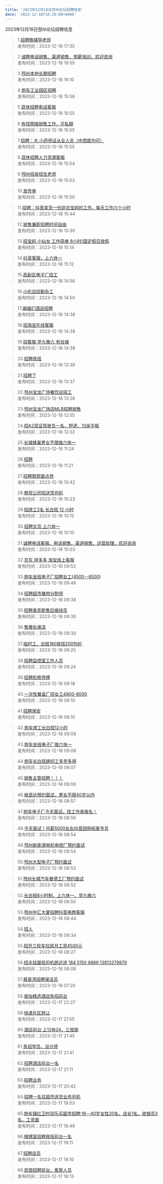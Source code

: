 ```yaml
---
title: '2023年12月18日邳州论坛招聘信息'
date: '2023-12-18T18:20:00+0800'
---
```

2023年12月18日邳州论坛招聘信息
<!--more-->
>1.[招聘晚辅导老师](https://www.pzzc.net/forum.php?mod=viewthread&tid=10377460)<br>
>发布时间：2023-12-18 17:30

>2.[诚聘电话销售、渠道销售，带薪培训，欢迎咨询](https://www.pzzc.net/forum.php?mod=viewthread&tid=10377453)<br>
>发布时间：2023-12-18 16:55

>3.[邳州本地长期招聘](https://www.pzzc.net/forum.php?mod=viewthread&tid=10377443)<br>
>发布时间：2023-12-18 16:10

>4.[炮车工业园区招聘](https://www.pzzc.net/forum.php?mod=viewthread&tid=10377441)<br>
>发布时间：2023-12-18 15:56

>5.[双休招聘电话客服](https://www.pzzc.net/forum.php?mod=viewthread&tid=10377439)<br>
>发布时间：2023-12-18 15:55

>6.[有找网络销售工作，可私聊](https://www.pzzc.net/forum.php?mod=viewthread&tid=10377438)<br>
>发布时间：2023-12-18 15:55

>7.[招聘：大,小药师证从业人员（中西医均可）](https://www.pzzc.net/forum.php?mod=viewthread&tid=10377437)<br>
>发布时间：2023-12-18 15:55

>8.[双休招聘人力资源客服](https://www.pzzc.net/forum.php?mod=viewthread&tid=10377436)<br>
>发布时间：2023-12-18 15:54

>9.[邳州招收招生老师](https://www.pzzc.net/forum.php?mod=viewthread&tid=10377434)<br>
>发布时间：2023-12-18 15:53

>10.[发传单](https://www.pzzc.net/forum.php?mod=viewthread&tid=10377432)<br>
>发布时间：2023-12-18 15:50

>11.[招聘：抖音卖货一份适合宝妈的工作，每天工作六个小时](https://www.pzzc.net/forum.php?mod=viewthread&tid=10377430)<br>
>发布时间：2023-12-18 15:44

>12.[销售兼职招聘时间自由](https://www.pzzc.net/forum.php?mod=viewthread&tid=10377420)<br>
>发布时间：2023-12-18 15:30

>13.[招宝妈 小仙女 工作简单 8小时/国定假日放假](https://www.pzzc.net/forum.php?mod=viewthread&tid=10377411)<br>
>发布时间：2023-12-18 15:14

>14.[抖音客服，上六休一](https://www.pzzc.net/forum.php?mod=viewthread&tid=10377407)<br>
>发布时间：2023-12-18 15:12

>15.[高新区电子厂招工](https://www.pzzc.net/forum.php?mod=viewthread&tid=10377403)<br>
>发布时间：2023-12-18 14:56

>16.[小吃店招勤杂工](https://www.pzzc.net/forum.php?mod=viewthread&tid=10377401)<br>
>发布时间：2023-12-18 14:50

>17.[禧福们酒店招聘](https://www.pzzc.net/forum.php?mod=viewthread&tid=10377399)<br>
>发布时间：2023-12-18 14:38

>18.[招淘宝在线客服](https://www.pzzc.net/forum.php?mod=viewthread&tid=10377398)<br>
>发布时间：2023-12-18 14:38

>19.[招客服 早九晚六 有社保](https://www.pzzc.net/forum.php?mod=viewthread&tid=10377397)<br>
>发布时间：2023-12-18 14:38

>20.[招聘夜班](https://www.pzzc.net/forum.php?mod=viewthread&tid=10377387)<br>
>发布时间：2023-12-18 13:39

>21.[招聘了](https://www.pzzc.net/forum.php?mod=viewthread&tid=10377386)<br>
>发布时间：2023-12-18 13:37

>22.[邳州宝龙广场餐饮店招工](https://www.pzzc.net/forum.php?mod=viewthread&tid=10377384)<br>
>发布时间：2023-12-18 13:28

>23.[邳州宝龙广场店MLB招聘销售](https://www.pzzc.net/forum.php?mod=viewthread&tid=10377379)<br>
>发布时间：2023-12-18 12:55

>24.[招A2双证驾驶员一名，短途，13米平板](https://www.pzzc.net/forum.php?mod=viewthread&tid=10377374)<br>
>发布时间：2023-12-18 12:02

>25.[长城蜂巢男女不限做六休一](https://www.pzzc.net/forum.php?mod=viewthread&tid=10377365)<br>
>发布时间：2023-12-18 11:24

>26.[招聘](https://www.pzzc.net/forum.php?mod=viewthread&tid=10377364)<br>
>发布时间：2023-12-18 11:21

>27.[招聘帮厨面点师](https://www.pzzc.net/forum.php?mod=viewthread&tid=10377349)<br>
>发布时间：2023-12-18 10:42

>28.[商贸公司招送货司机](https://www.pzzc.net/forum.php?mod=viewthread&tid=10377343)<br>
>发布时间：2023-12-18 10:23

>29.[招焊工2名  长白班 12 小时](https://www.pzzc.net/forum.php?mod=viewthread&tid=10377339)<br>
>发布时间：2023-12-18 10:12

>30.[招聘文员 上六休一](https://www.pzzc.net/forum.php?mod=viewthread&tid=10377336)<br>
>发布时间：2023-12-18 10:10

>31.[诚聘电话客服、电话销售、渠道销售、运营助理，欢迎咨询](https://www.pzzc.net/forum.php?mod=viewthread&tid=10377335)<br>
>发布时间：2023-12-18 10:03

>32.[京东 拼多多 淘宝线上客服](https://www.pzzc.net/forum.php?mod=viewthread&tid=10377330)<br>
>发布时间：2023-12-18 09:52

>33.[炮车坐班电子厂招聘女工(4500－6500)](https://www.pzzc.net/forum.php?mod=viewthread&tid=10377327)<br>
>发布时间：2023-12-18 09:46

>34.[招聘超市猪肉分割师](https://www.pzzc.net/forum.php?mod=viewthread&tid=10377325)<br>
>发布时间：2023-12-18 09:38

>35.[招聘奥克斯售后接线员](https://www.pzzc.net/forum.php?mod=viewthread&tid=10377322)<br>
>发布时间：2023-12-18 09:30

>36.[售楼处保洁](https://www.pzzc.net/forum.php?mod=viewthread&tid=10377321)<br>
>发布时间：2023-12-18 09:30

>37.[临时工，白班180夜班200包吃](https://www.pzzc.net/forum.php?mod=viewthread&tid=10377319)<br>
>发布时间：2023-12-18 09:25

>38.[招聘监控室工作人员](https://www.pzzc.net/forum.php?mod=viewthread&tid=10377317)<br>
>发布时间：2023-12-18 09:24

>39.[招聘机修师傅](https://www.pzzc.net/forum.php?mod=viewthread&tid=10377316)<br>
>发布时间：2023-12-18 09:18

>40.[一次性餐盒厂招女工4800-6000](https://www.pzzc.net/forum.php?mod=viewthread&tid=10377315)<br>
>发布时间：2023-12-18 09:10

>41.[招聘保安](https://www.pzzc.net/forum.php?mod=viewthread&tid=10377314)<br>
>发布时间：2023-12-18 09:10

>42.[炮车焊工长白班12小时](https://www.pzzc.net/forum.php?mod=viewthread&tid=10377313)<br>
>发布时间：2023-12-18 09:09

>43.[炮车坐班电子厂做六休一](https://www.pzzc.net/forum.php?mod=viewthread&tid=10377312)<br>
>发布时间：2023-12-18 09:08

>44.[炮车长白班缝纫工多劳多得](https://www.pzzc.net/forum.php?mod=viewthread&tid=10377311)<br>
>发布时间：2023-12-18 09:07

>45.[销售主管招聘！！！](https://www.pzzc.net/forum.php?mod=viewthread&tid=10377310)<br>
>发布时间：2023-12-18 09:06

>46.[格至达预约面试，男女不限40岁以内](https://www.pzzc.net/forum.php?mod=viewthread&tid=10377306)<br>
>发布时间：2023-12-18 08:57

>47.[炮车电子厂今天面试。找工作来报名！](https://www.pzzc.net/forum.php?mod=viewthread&tid=10377305)<br>
>发布时间：2023-12-18 08:56

>48.[今天面试！月薪5000左右抖音团购拓客专员](https://www.pzzc.net/forum.php?mod=viewthread&tid=10377304)<br>
>发布时间：2023-12-18 08:54

>49.[邳州新能源电机电控厂预约面试](https://www.pzzc.net/forum.php?mod=viewthread&tid=10377303)<br>
>发布时间：2023-12-18 08:54

>50.[邳州大型电子厂预约面试](https://www.pzzc.net/forum.php?mod=viewthread&tid=10377302)<br>
>发布时间：2023-12-18 08:53

>51.[邳州长城汽车曼德工厂预约面试](https://www.pzzc.net/forum.php?mod=viewthread&tid=10377301)<br>
>发布时间：2023-12-18 08:52

>52.[长白班8小时制、上六休一、早九晚六](https://www.pzzc.net/forum.php?mod=viewthread&tid=10377300)<br>
>发布时间：2023-12-18 08:50

>53.[邳州中汇大厦招聘抖音电商客服](https://www.pzzc.net/forum.php?mod=viewthread&tid=10377299)<br>
>发布时间：2023-12-18 08:44

>54.[招人](https://www.pzzc.net/forum.php?mod=viewthread&tid=10377297)<br>
>发布时间：2023-12-18 08:34

>55.[招开三轮车拉尿月工资4500元](https://www.pzzc.net/forum.php?mod=viewthread&tid=10377295)<br>
>发布时间：2023-12-18 08:27

>56.[招半挂替班司机跑近途
184 5150 9889
13813279879](https://www.pzzc.net/forum.php?mod=viewthread&tid=10377291)<br>
>发布时间：2023-12-18 08:08

>57.[翡翠湾招聘保洁员](https://www.pzzc.net/forum.php?mod=viewthread&tid=10377285)<br>
>发布时间：2023-12-18 07:20

>58.[骏怡精选酒店急招前台](https://www.pzzc.net/forum.php?mod=viewthread&tid=10377261)<br>
>发布时间：2023-12-17 22:27

>59.[快递片区转让](https://www.pzzc.net/forum.php?mod=viewthread&tid=10377259)<br>
>发布时间：2023-12-17 21:55

>60.[酒店前台 上12休24，三班倒](https://www.pzzc.net/forum.php?mod=viewthread&tid=10377258)<br>
>发布时间：2023-12-17 21:45

>61.[急招学员、设计师](https://www.pzzc.net/forum.php?mod=viewthread&tid=10377254)<br>
>发布时间：2023-12-17 21:41

>62.[招聘酒店前台一名](https://www.pzzc.net/forum.php?mod=viewthread&tid=10377252)<br>
>发布时间：2023-12-17 21:11

>63.[招聘业务](https://www.pzzc.net/forum.php?mod=viewthread&tid=10377246)<br>
>发布时间：2023-12-17 20:42

>64.[招聘一名往超市送货业务司机](https://www.pzzc.net/forum.php?mod=viewthread&tid=10377240)<br>
>发布时间：2023-12-17 19:53

>65.[炮车镇红卫村润乐买超市招聘:18－40岁女性20名，店长1名，收银员3名，工资面](https://www.pzzc.net/forum.php?mod=viewthread&tid=10377238)<br>
>发布时间：2023-12-17 19:49

>66.[棋牌室招聘夜班前台一名](https://www.pzzc.net/forum.php?mod=viewthread&tid=10377235)<br>
>发布时间：2023-12-17 19:11

>67.[招聘店员](https://www.pzzc.net/forum.php?mod=viewthread&tid=10377234)<br>
>发布时间：2023-12-17 19:10

>68.[宾馆招聘前台，客房人员](https://www.pzzc.net/forum.php?mod=viewthread&tid=10377228)<br>
>发布时间：2023-12-17 18:13

